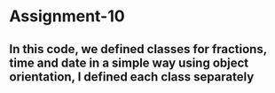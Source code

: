 # Assignment-10
 ## In this code, we defined classes for fractions, time and date in a simple way using object orientation, I defined each class separately
